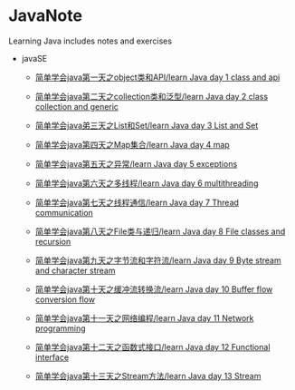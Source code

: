 # JavaNote
Learning Java includes notes and exercises

* javaSE
  * [简单学会java第一天之object类和API/learn Java day 1 class and api](./02_javase/02_day01Object类.md)
  
  * [简单学会java第二天之collection类和泛型/learn Java day 2 class collection and generic](./02_javase/02_day02Collection.md)
  
  * [简单学会java弟三天之List和Set/learn Java day 3 List and Set](./02_javase/02_day03List,Set.md)
  
  * [简单学会java第四天之Map集合/learn Java day 4 map](./02_javase/02_day04Map.md)

  * [简单学会java第五天之异常/learn Java day 5 exceptions](./02_javase/02_day05Exception.md)
  
  * [简单学会java第六天之多线程/learn Java day 6 multithreading](./02_javase/02_day06多线程与同步.md)
  
  * [简单学会java第七天之线程通信/learn Java day 7 Thread communication](./02_javase/02_day07线程通信与线程池.md)
  
  * [简单学会java第八天之File类与递归/learn Java day 8 File classes and recursion](./02_javase/02_day08File类与递归.md)
  
  * [简单学会java第九天之字节流和字符流/learn Java day 9 Byte stream and character stream](./02_javase/02_day09字节流和字符流.md)
  
  * [简单学会java第十天之缓冲流转换流/learn Java day 10 Buffer flow conversion flow](./02_javase/02_day10缓冲流转换流序列化.md)
  
  * [简单学会java第十一天之网络编程/learn Java day 11 Network programming](./02_javase/02_day11网络编程.md)
  
  * [简单学会java第十二天之函数式接口/learn Java day 12 Functional interface](./02_javase/02_day12函数式接口.md)
  
  * [简单学会java第十三天之Stream方法/learn Java day 13 Stream](./02_javase/02_day13Stream和方法引用.md)
